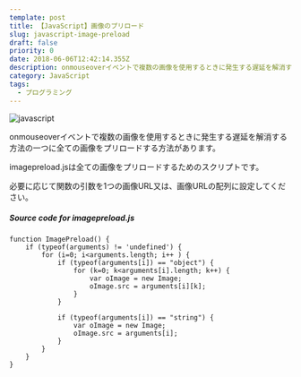 ```yaml
---
template: post
title: 【JavaScript】画像のプリロード
slug: javascript-image-preload
draft: false
priority: 0
date: 2018-06-06T12:42:14.355Z
description: onmouseoverイベントで複数の画像を使用するときに発生する遅延を解消する方法
category: JavaScript
tags:
  - プログラミング
---
```

![javascript](/media/javascript.png "javascript")

onmouseoverイベントで複数の画像を使用するときに発生する遅延を解消する方法の一つに全ての画像をプリロードする方法があります。

imagepreload.jsは全ての画像をプリロードするためのスクリプトです。

必要に応じて関数の引数を1つの画像URL又は、画像URLの配列に設定してください。

<!--StartFragment-->

##### Source code for imagepreload.js

```
function ImagePreload() {
	if (typeof(arguments) != 'undefined') {
		for (i=0; i<arguments.length; i++ ) {
			if (typeof(arguments[i]) == "object") {
				for (k=0; k<arguments[i].length; k++) {
					var oImage = new Image;
					oImage.src = arguments[i][k];
				}
			}
 
			if (typeof(arguments[i]) == "string") {
				var oImage = new Image;
				oImage.src = arguments[i];
			}
		}
	}
}
```

<!--EndFragment-->